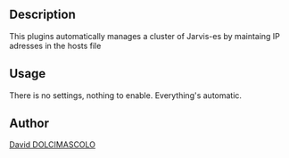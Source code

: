## Description
This plugins automatically manages a cluster of Jarvis-es by maintaing IP adresses in the hosts file

## Usage
There is no settings, nothing to enable. Everything's automatic.

## Author
[David DOLCIMASCOLO](https://linagora.com)
